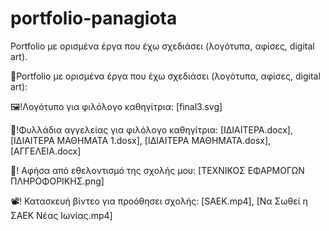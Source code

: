 # portfolio-panagiota
Portfolio με ορισμένα έργα που έχω σχεδιάσει (λογότυπα, αφίσες, digital art).

📁Portfolio με ορισμένα έργα που έχω σχεδιάσει (λογότυπα, αφίσες, digital art):

🖼️!Λογότυπο για φιλόλογο καθηγίτρια: [final3.svg]

📄!Φυλλάδια αγγελείας για φιλόλογο καθηγίτρια: [ΙΔΙΑΙΤΕΡΑ.docx], [ΙΔΙΑΙΤΕΡΑ ΜΑΘΗΜΑΤΑ 1.dosx], [ΙΔΙΑΙΤΕΡΑ ΜΑΘΗΜΑΤΑ.dosx], [ΑΓΓΕΛΕΙΑ.docx]

📌! Αφήσα από εθελοντισμό της σχολής μου: [ΤΕΧΝΙΚΟΣ ΕΦΑΡΜΟΓΩΝ ΠΛΗΡΟΦΟΡΙΚΗΣ.png]

📽️! Κατασκευή βίντεο για προόθησει σχολής: [SAEK.mp4], [Να Σωθεί η ΣΑΕΚ Νέας Ιωνίας.mp4]

